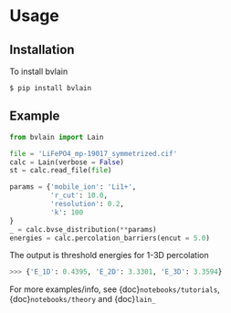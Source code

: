 # Usage


## Installation

To install bvlain
```console
$ pip install bvlain
```

## Example

```python
from bvlain import Lain

file = 'LiFePO4_mp-19017_symmetrized.cif'
calc = Lain(verbose = False)
st = calc.read_file(file)

params = {'mobile_ion': 'Li1+',
		  'r_cut': 10.0,
		  'resolution': 0.2,
		  'k': 100
}
_ = calc.bvse_distribution(**params)
energies = calc.percolation_barriers(encut = 5.0)
```
The output is threshold energies for 1-3D percolation 

```python
>>> {'E_1D': 0.4395, 'E_2D': 3.3301, 'E_3D': 3.3594}
```
For more examples/info, see {doc}`notebooks/tutorials`, {doc}`notebooks/theory` and {doc}`lain_`